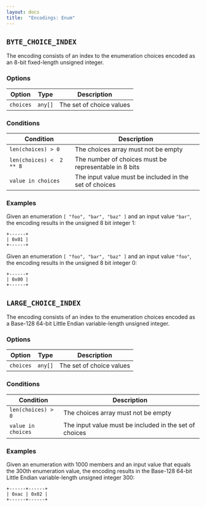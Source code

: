 ```yaml
---
layout: docs
title:  "Encodings: Enum"
---
```


`BYTE_CHOICE_INDEX`
-------------------

The encoding consists of an index to the enumeration choices encoded as an
8-bit fixed-length unsigned integer.

### Options

| Option    | Type    | Description              |
|-----------|---------|--------------------------|
| `choices` | `any[]` | The set of choice values |

### Conditions

| Condition                | Description                                            |
|--------------------------|--------------------------------------------------------|
| `len(choices) > 0`       | The choices array must not be empty                    |
| `len(choices) <  2 ** 8` | The number of choices must be representable in 8 bits  |
| `value in choices`       | The input value must be included in the set of choices |

### Examples

Given an enumeration `[ "foo", "bar", "baz" ]` and an input value `"bar"`, the
encoding results in the unsigned 8 bit integer 1:

```
+------+
| 0x01 |
+------+
```

Given an enumeration `[ "foo", "bar", "baz" ]` and an input value `"foo"`, the
encoding results in the unsigned 8 bit integer 0:

```
+------+
| 0x00 |
+------+
```

`LARGE_CHOICE_INDEX`
--------------------

The encoding consists of an index to the enumeration choices encoded as a
Base-128 64-bit Little Endian variable-length unsigned integer.

### Options

| Option    | Type    | Description              |
|-----------|---------|--------------------------|
| `choices` | `any[]` | The set of choice values |

### Conditions

| Condition                | Description                                            |
|--------------------------|--------------------------------------------------------|
| `len(choices) > 0`       | The choices array must not be empty                    |
| `value in choices`       | The input value must be included in the set of choices |

### Examples

Given an enumeration with 1000 members and an input value that equals the 300th
enumeration value, the encoding results in the Base-128 64-bit Little Endian
variable-length unsigned integer 300:

```
+------+------+
| 0xac | 0x02 |
+------+------+
```
